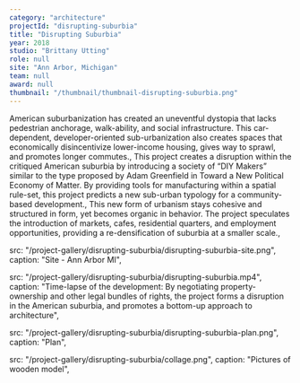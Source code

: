 ```yaml
---
category: "architecture"
projectId: "disrupting-suburbia"
title: "Disrupting Suburbia"
year: 2018
studio: "Brittany Utting"
role: null
site: "Ann Arbor, Michigan"
team: null
award: null
thumbnail: "/thumbnail/thumbnail-disrupting-suburbia.png"
---
```


American suburbanization has created an uneventful dystopia that lacks pedestrian anchorage, walk-ability, and social infrastructure. This car-dependent, developer-oriented sub-urbanization also creates spaces that economically disincentivize lower-income housing, gives way to sprawl, and promotes longer commutes.,
This project creates a disruption within the critiqued American suburbia by introducing a society of “DIY Makers” similar to the type proposed by Adam Greenfield in Toward a New Political Economy of Matter. By providing tools for manufacturing within a spatial rule-set, this project predicts a new sub-urban typology for a community-based development.,
This new form of urbanism stays cohesive and structured in form, yet becomes organic in behavior. The project speculates the introduction of markets, cafes, residential quarters, and employment opportunities, providing a re-densification of suburbia at a smaller scale.,

  src: "/project-gallery/disrupting-suburbia/disrupting-suburbia-site.png",
  caption: "Site - Ann Arbor MI",

  src: "/project-gallery/disrupting-suburbia/disrupting-suburbia.mp4",
  caption:
    "Time-lapse of the development: By negotiating property-ownership and other legal bundles of rights, the project forms a disruption in the American suburbia, and promotes a bottom-up approach to architecture",

  src: "/project-gallery/disrupting-suburbia/disrupting-suburbia-plan.png",
  caption: "Plan",

  src: "/project-gallery/disrupting-suburbia/collage.png",
  caption: "Pictures of wooden model",

